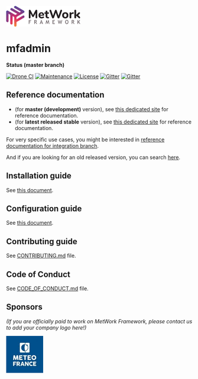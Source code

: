 [![logo](https://raw.githubusercontent.com/metwork-framework/resources/master/logos/metwork-white-logo-small.png)](http://www.metwork-framework.org)
# mfadmin

[//]: # (automatically generated from https://github.com/metwork-framework/resources/blob/master/cookiecutter/_%7B%7Bcookiecutter.repo%7D%7D/README.md)

**Status (master branch)**



[![Drone CI](http://metwork-framework.org:8000/api/badges/metwork-framework/mfadmin/status.svg)](http://metwork-framework.org:8000/metwork-framework/mfadmin)
[![Maintenance](https://github.com/metwork-framework/resources/blob/master/badges/maintained.svg)]()
[![License](https://github.com/metwork-framework/resources/blob/master/badges/bsd.svg)]()
[![Gitter](https://github.com/metwork-framework/resources/blob/master/badges/community-en.svg)](https://gitter.im/metwork-framework/community-en?utm_source=badge&utm_medium=badge&utm_campaign=pr-badge)
[![Gitter](https://github.com/metwork-framework/resources/blob/master/badges/community-fr.svg)](https://gitter.im/metwork-framework/community-fr?utm_source=badge&utm_medium=badge&utm_campaign=pr-badge)


[//]: # (TABLE_OF_CONTENTS_PLACEHOLDER)









## Reference documentation

- (for **master (development)** version), see [this dedicated site](http://metwork-framework.org/pub/metwork/continuous_integration/docs/master/mfadmin/) for reference documentation.
- (for **latest released stable** version), see [this dedicated site](http://metwork-framework.org/pub/metwork/releases/docs/stable/mfadmin/) for reference documentation.

For very specific use cases, you might be interested in
[reference documentation for integration branch](http://metwork-framework.org/pub/metwork/continuous_integration/docs/integration/mfadmin/).

And if you are looking for an old released version, you can search [here](http://metwork-framework.org/pub/metwork/releases/docs/).

## Installation guide

See [this document](.metwork-framework/install_a_metwork_package.md).


## Configuration guide

See [this document](.metwork-framework/configure_a_metwork_package.md).



## Contributing guide

See [CONTRIBUTING.md](CONTRIBUTING.md) file.



## Code of Conduct

See [CODE_OF_CONDUCT.md](CODE_OF_CONDUCT.md) file.



## Sponsors

*(If you are officially paid to work on MetWork Framework, please contact us to add your company logo here!)*

[![logo](https://raw.githubusercontent.com/metwork-framework/resources/master/sponsors/meteofrance-small.jpeg)](http://www.meteofrance.com)
